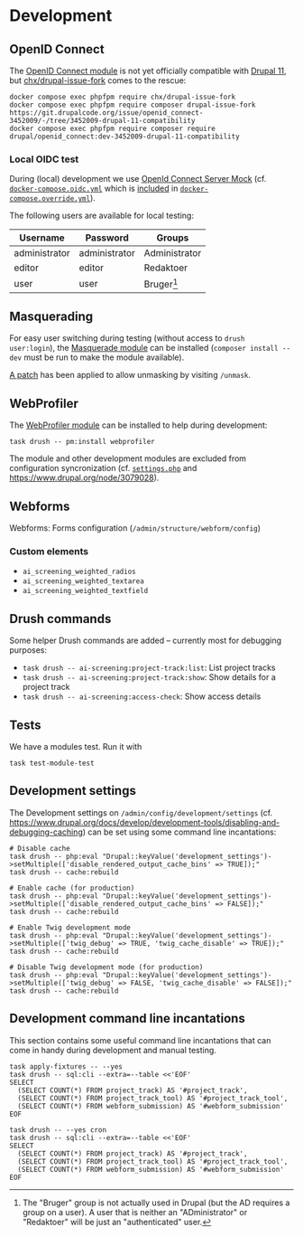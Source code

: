 # Development

## OpenID Connect

The [OpenID Connect module](https://www.drupal.org/project/openid_connect) is not yet officially compatible with [Drupal
11](https://www.drupal.org/about/11), but
[chx/drupal-issue-fork](https://www.drupal.org/docs/develop/git/using-gitlab-to-contribute-to-drupal/core-version-compatibility-fixes-for-modules-with-unmerged-changes)
comes to the rescue:

``` shell
docker compose exec phpfpm require chx/drupal-issue-fork
docker compose exec phpfpm require composer drupal-issue-fork https://git.drupalcode.org/issue/openid_connect-3452009/-/tree/3452009-drupal-11-compatibility
docker compose exec phpfpm require composer require drupal/openid_connect:dev-3452009-drupal-11-compatibility
```

### Local OIDC test

During (local) development we use [OpenId Connect Server Mock](https://github.com/Soluto/oidc-server-mock) (cf.
[`docker-compose.oidc.yml`](docker-compose.oidc.yml) which is
[included](https://docs.docker.com/compose/how-tos/multiple-compose-files/include/) in
[`docker-compose.override.yml`](docker-compose.override.yml)).

The following users are available for local testing:

| Username      | Password      | Groups        |
|---------------|---------------|---------------|
| administrator | administrator | Administrator |
| editor        | editor        | Redaktoer     |
| user          | user          | Bruger[^1]    |

[^1]: The "Bruger" group is not actually used in Drupal (but the AD requires a group on a user). A user that is neither
    an "ADministrator" or "Redaktoer" will be just an "authenticated" user.

## Masquerading

For easy user switching during testing (without access to `drush user:login`), the [Masquerade
module](https://www.drupal.org/project/masquerade) can be installed (`composer install --dev` must be run to make the
module available).

[A patch](https://www.drupal.org/project/masquerade/issues/2962970#comment-15412846) has been applied to allow unmasking
by visiting `/unmask`.

## WebProfiler

The [WebProfiler module](https://www.drupal.org/project/webprofiler) can be installed to help during development:

``` shell
task drush -- pm:install webprofiler
```

The module and other development modules are excluded from configuration syncronization (cf.
[`settings.php`](../web/sites/default/settings.php) and <https://www.drupal.org/node/3079028>).

## Webforms

Webforms: Forms configuration (`/admin/structure/webform/config`)

### Custom elements

* `ai_screening_weighted_radios`
* `ai_screening_weighted_textarea`
* `ai_screening_weighted_textfield`

## Drush commands

Some helper Drush commands are added – currently most for debugging purposes:

* `task drush -- ai-screening:project-track:list`: List project tracks
* `task drush -- ai-screening:project-track:show`: Show details for a project track
* `task drush -- ai-screening:access-check`: Show access details

## Tests

We have a modules test. Run it with

``` shell name="test-module-test"
task test-module-test
```

## Development settings

The Development settings on `/admin/config/development/settings` (cf.
<https://www.drupal.org/docs/develop/development-tools/disabling-and-debugging-caching>) can be set using some command
line incantations:

``` shell name=development-settings-cache-disable
# Disable cache
task drush -- php:eval "Drupal::keyValue('development_settings')->setMultiple(['disable_rendered_output_cache_bins' => TRUE]);"
task drush -- cache:rebuild
```

``` shell name=development-settings-cache-enable
# Enable cache (for production)
task drush -- php:eval "Drupal::keyValue('development_settings')->setMultiple(['disable_rendered_output_cache_bins' => FALSE]);"
task drush -- cache:rebuild
```

``` shell name=development-settings-twig-enable
# Enable Twig development mode
task drush -- php:eval "Drupal::keyValue('development_settings')->setMultiple(['twig_debug' => TRUE, 'twig_cache_disable' => TRUE]);"
task drush -- cache:rebuild
```

``` shell name=development-settings-twig-disable
# Disable Twig development mode (for production)
task drush -- php:eval "Drupal::keyValue('development_settings')->setMultiple(['twig_debug' => FALSE, 'twig_cache_disable' => FALSE]);"
task drush -- cache:rebuild
```

## Development command line incantations

This section contains some useful command line incantations that can come in handy during development and manual
testing.

``` shell name=test-cron-cleanup
task apply-fixtures -- --yes
task drush -- sql:cli --extra=--table <<'EOF'
SELECT
  (SELECT COUNT(*) FROM project_track) AS '#project_track',
  (SELECT COUNT(*) FROM project_track_tool) AS '#project_track_tool',
  (SELECT COUNT(*) FROM webform_submission) AS '#webform_submission'
EOF

task drush -- --yes cron
task drush -- sql:cli --extra=--table <<'EOF'
SELECT
  (SELECT COUNT(*) FROM project_track) AS '#project_track',
  (SELECT COUNT(*) FROM project_track_tool) AS '#project_track_tool',
  (SELECT COUNT(*) FROM webform_submission) AS '#webform_submission'
EOF
```

